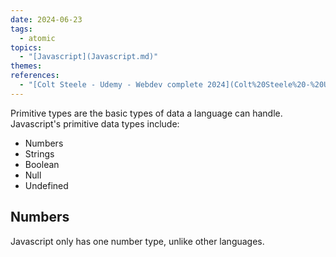 ```yaml
---  
date: 2024-06-23  
tags:  
  - atomic  
topics:  
  - "[Javascript](Javascript.md)"  
themes:   
references:  
  - "[Colt Steele - Udemy - Webdev complete 2024](Colt%20Steele%20-%20Udemy%20-%20Webdev%20complete%202024.md)"  
---  
```

Primitive types are the basic types of data a language can handle. Javascript's primitive data types include:  
- Numbers  
- Strings  
- Boolean  
- Null  
- Undefined  
  
## Numbers  
Javascript only has one number type, unlike other languages.